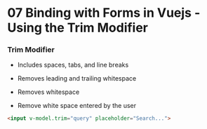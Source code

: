 # 07 Binding with Forms in Vuejs - Using the Trim Modifier

### Trim Modifier

- Includes spaces, tabs, and line breaks
- Removes leading and trailing whitespace
- Removes whitespace

- Remove white space entered by the user

```html
<input v-model.trim="query" placeholder="Search...">
```
